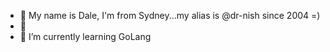 - 👋 My name is Dale, I'm from Sydney...my alias is @dr-nish since 2004 =)
- 👀 
- 🌱 I’m currently learning GoLang
